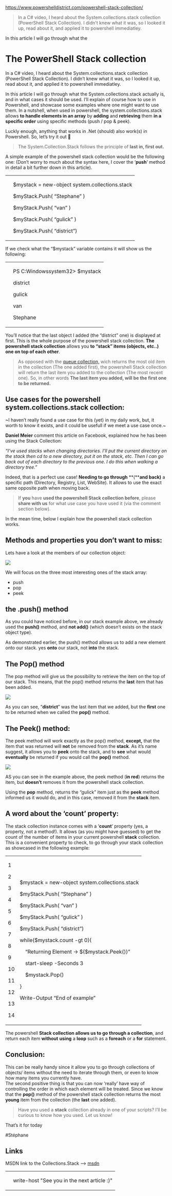 https://www.powershelldistrict.com/powershell-stack-collection/

> In a C# video, I heard about the System.collections.stack collection (PowerShell Stack Collection). I didn't knew what it was, so I looked it up, read about it, and applied it to powershell immediatley.

In this article I will go through what the

# The PowerShell Stack collection

In a C# video, I heard about the System.collections.stack collection (PowerShell Stack Collection). I didn’t knew what it was, so I looked it up, read about it, and applied it to powershell immediatley.

In this article I will go through what the System.collections.stack actually is, and in what cases it should be used. I’ll explain of course how to use in Powershell, and showcase some examples where one might want to use them.  In a nutshell, when used in powershell, the system.collections.stack allows **to handle elements in an array** by **adding**  and **retrieving** them **in a specific order** using specific methods (push / pop & peek).

Luckly enough, anything that works in .Net (should) also work(s) in Powershell. So, let’s try it out 🙂

> The System.Collection.Stack follows the principle of **last in, first out.**

A simple example of the powershell stack collection would be the following one: (Don’t worry to much about the syntax here, I cover the ‘**push**‘ method in detail a bit further down in this article).

<table><tbody><tr><td data-settings="show"></td><td><div><p><span>$mystack</span> <span>=</span> <span>new-object</span> <span>system</span><span>.</span><span>collections</span><span>.</span><span>stack</span></p><p><span>$myStack</span><span>.</span><span>Push</span><span>(</span> <span>“Stephane”</span> <span>)</span></p><p><span>$myStack</span><span>.</span><span>Push</span><span>(</span> <span>“van”</span> <span>)</span></p><p><span>$myStack</span><span>.</span><span>Push</span><span>(</span> <span>“gulick”</span> <span>)</span></p><p><span>$myStack</span><span>.</span><span>Push</span><span>(</span> <span>“district”</span><span>)</span></p></div></td></tr></tbody></table>

  
If we check what the “$mystack” variable contains it will show us the following:  

<table><tbody><tr><td data-settings="show"></td><td><div><p><span>PS</span> <span>C</span><span>:</span><span>Windows</span><span>system32</span><span>&gt;</span> <span>$mystack</span></p><p><span>district</span></p><p><span>gulick</span></p><p><span>van</span></p><p><span>Stephane</span></p></div></td></tr></tbody></table>

You’ll notice that the last object I added (the “district” one) is displayed at first. This is the whole purpose of the powershell stack collection. **The powershell stack collection** allows you **to “stack” items (objects, etc..) one on top of each other**.

>  As opposed with the [queue collection,](https://www.powershelldistrict.com/powershell-queue-collection/) wich returns the most old item in the collection (The one added first), the powershell Stack collection will return the last item you added to the collection (The most recent one). So, in other words **The last item you added, will be the first one to be returned.**

## Use cases for the powershell system.collections.stack collection:

~I haven’t really found a use case for this (yet) in my daily work, but, it worth to know it exists, and it could be usefull if we meet a use case once.~

**Daniel Meier** comment this article on Facebook, explained how he has been using the Stack Collection:

*“I’ve used stacks when changing directories. I’ll put the current directory on the stack then cd to a new directory, put it on the stack, etc. Then I can go back out of each directory to the previous one. I do this when walking a directory tree.”*

Indeed, that is a perfect use case! **Needing to go through** **(****and back)** a specific path (Directory, Registry, List, WebSite). It allows to use the exact same opposite path when moving back.

> If **you** have **used the powershell Stack collection before**, please **share with us** for what use case you have used it (via the comment section below).

In the mean time, below I explain how the powershell stack collection works.

## Methods and properties you don’t want to miss:

Lets have a look at the members of our collection object:

[![](https://www.powershelldistrict.com/wp-content/uploads/2018/01/powershell-collection-stack_get-member.png)](https://www.powershelldistrict.com/wp-content/uploads/2018/01/powershell-collection-stack_get-member.png)

We will focus on the three most interesting ones of the stack array:

-   push
-   pop
-   peek

## the .push() method

As you could have noticed before, in our stack example above, we already used the **push()** method, and **not add()** (which doesn’t exists on the stack object type).

As demonstrated earlier, the push() method allows us to add a new element onto our stack. yes **onto** our stack, not **into** the stack.

## The Pop() method

The pop method will give us the possibility to retrieve the item on the top of our stack. This means, that the pop() method returns the **last** item that has been added.

[![](https://www.powershelldistrict.com/wp-content/uploads/2018/01/powershell-collection-stack-pop.png)](https://www.powershelldistrict.com/wp-content/uploads/2018/01/powershell-collection-stack-pop.png)

As you can see, “**district**” was the last item that we added, but the **first** one to be returned when we called the **pop()** method.

## The Peek() method:

The peek method will work exactly as the pop() method, **except,**  that the item that was returned will **not** be removed from the **stack**. As it’s name suggest, it allows you to **peek** onto the stack, and to **see** what would **eventually**  be returned if you would call the **pop()** method.

[![](https://www.powershelldistrict.com/wp-content/uploads/2018/01/powershell-collection-stack-peek.png)](https://www.powershelldistrict.com/wp-content/uploads/2018/01/powershell-collection-stack-peek.png)

AS you can see in the example above, the peek method (**in red**) returns the item, but **doesn’t** removes it from the powershell stack collection.

Using the **pop** method, returns the “gulick” item just as the **peek** method informed us it would do, and in this case, removed it from the **stack** item.

## A word about the ‘count’ property:

The stack collection instance comes with a ‘**count**‘ property (yes, a property, not a method!). It allows (as you might have guessed) to get the count of the number of items in your current powershell **stack** collection. This is a convenient property to check, to go through your stack collection as showcased in the following example:

<table><tbody><tr><td data-settings="show"><div><p>1</p><p>2</p><p>3</p><p>4</p><p>5</p><p>6</p><p>7</p><p>8</p><p>9</p><p>10</p><p>11</p><p>12</p><p>13</p><p>14</p></div></td><td><div><p><span>$mystack</span> <span>=</span> <span>new-object</span> <span>system</span><span>.</span><span>collections</span><span>.</span><span>stack</span></p><p><span>$myStack</span><span>.</span><span>Push</span><span>(</span> <span>“Stephane”</span> <span>)</span></p><p><span>$myStack</span><span>.</span><span>Push</span><span>(</span> <span>“van”</span> <span>)</span></p><p><span>$myStack</span><span>.</span><span>Push</span><span>(</span> <span>“gulick”</span> <span>)</span></p><p><span>$myStack</span><span>.</span><span>Push</span><span>(</span> <span>“district”</span><span>)</span></p><p><span>while</span><span>(</span><span>$mystack</span><span>.</span><span>count</span> <span>-gt</span> 0<span>)</span><span>{</span></p><p><span>&nbsp;&nbsp;&nbsp;&nbsp;</span><span>“Returning Element -&gt; $($mystack.Peek())”</span></p><p><span>&nbsp;&nbsp;&nbsp;&nbsp;</span><span>start-sleep</span> <span>-Seconds</span> 3</p><p><span>&nbsp;&nbsp;&nbsp;&nbsp;</span><span>$mystack</span><span>.</span><span>Pop</span><span>(</span><span>)</span></p><p><span>}</span></p><p><span>Write-Output</span> <span>“End of example”</span></p></div></td></tr></tbody></table>

The powershell **Stack collection allows us to go through a collection**, and return each item **without** **using** a **loop** such as a **foreach** or a **for** statement.

## Conclusion:

This can be really handy since it allow you to go through collections of objects/ items without the need to iterate through them, or even to know how many items you currently have.  
The second positive thing is that you can now ‘really’ have way of controlling the order in which each element will be treated. Since we know that the **pop()** method of the powershell stack collection returns the most **young** item from the collection (the **last** one added).

> Have you used a **stack** collection already in one of your scripts? I’ll be curious to know how you used. Let us know!

That’s it for today

#Stéphane

## Links

MSDN link to the Collections.Stack –> [msdn](https://msdn.microsoft.com/en-us/library/system.collections.stack(v=vs.110).aspx)

<table><tbody><tr><td data-settings="show"></td><td><div><p><span>write</span><span>-</span><span>host</span><span> </span><span>"See you in the next article :)"</span></p></div></td></tr></tbody></table>
